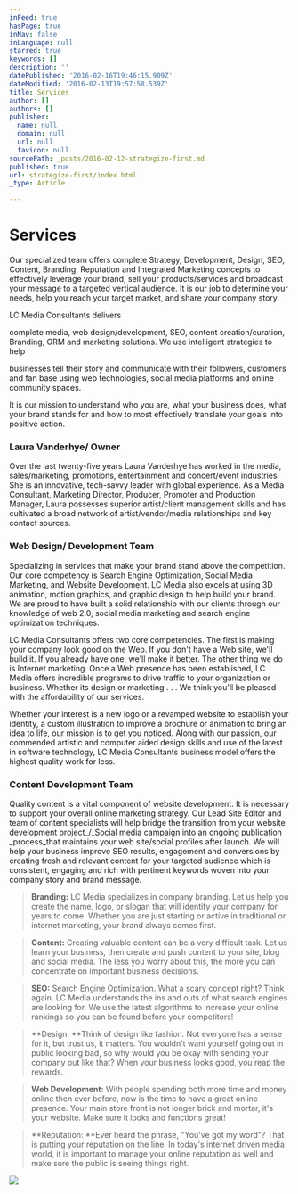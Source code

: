 ```yaml
---
inFeed: true
hasPage: true
inNav: false
inLanguage: null
starred: true
keywords: []
description: ''
datePublished: '2016-02-16T19:46:15.909Z'
dateModified: '2016-02-13T19:57:58.539Z'
title: Services
author: []
authors: []
publisher:
  name: null
  domain: null
  url: null
  favicon: null
sourcePath: _posts/2016-02-12-strategize-first.md
published: true
url: strategize-first/index.html
_type: Article

---
```

# Services

Our specialized team offers complete Strategy, Development, Design, SEO, Content, Branding, Reputation and Integrated Marketing concepts to effectively leverage your brand, sell your products/services and broadcast your message to a targeted vertical audience. It is our job to determine your needs, help you reach your target market, and share your company story.

LC Media Consultants delivers

complete media, web design/development, SEO, content creation/curation, Branding, ORM and marketing solutions. We use intelligent strategies to help

businesses tell their story and communicate with their followers, customers and fan base using web technologies, social media platforms and online community spaces.

It is our mission to understand who you are, what your business does, what your brand stands for and how to most effectively translate your goals into positive action.

### Laura Vanderhye/ Owner

Over the last twenty-five years Laura Vanderhye has worked in the media, sales/marketing, promotions, entertainment and concert/event industries. She is an innovative, tech-savvy leader with global experience. As a Media Consultant, Marketing Director, Producer, Promoter and Production Manager, Laura possesses superior artist/client management skills and has cultivated a broad network of artist/vendor/media relationships and key contact sources.

### Web Design/ Development Team

Specializing in services that make your brand stand above the competition. Our core competency is Search Engine Optimization, Social Media Marketing, and Website Development. LC Media also excels at using 3D animation, motion graphics, and graphic design to help build your brand. We are proud to have built a solid relationship with our clients through our knowledge of web 2.0, social media marketing and search engine optimization techniques.

LC Media Consultants offers two core competencies. The first is making your company look good on the Web. If you don't have a Web site, we'll build it. If you already have one, we'll make it better. The other thing we do is Internet marketing. Once a Web presence has been established, LC Media offers incredible programs to drive traffic to your organization or business. Whether its design or marketing . . . We think you'll be pleased with the affordability of our services.

Whether your interest is a new logo or a revamped website to establish your identity, a custom illustration to improve a brochure or animation to bring an idea to life, our mission is to get you noticed. Along with our passion, our commended artistic and computer aided design skills and use of the latest in software technology, LC Media Consultants business model offers the highest quality work for less.

### Content Development Team

Quality content is a vital component of website development. It is necessary to support your overall online marketing strategy. Our Lead Site Editor and team of content specialists will help bridge the transition from your website development project_/_Social media campaign into an ongoing publication _process_that maintains your web site/social profiles after launch.  We will help your business improve SEO results, engagement and conversions by creating fresh and relevant content for your targeted audience which is consistent, engaging and rich with pertinent keywords woven into your company story and brand message.

> **Branding:** LC Media specializes in company branding. Let us help  you create the name, logo, or slogan that will identify your company for years to come. Whether you are just starting or active in traditional or internet marketing, your brand always comes first.

> **Content:** Creating valuable content can be a very difficult task. Let us learn your business, then create and push content to your site, blog and social media. The less you worry about this, the more you can concentrate on important business decisions.

> **SEO:** Search Engine Optimization. What a scary concept right? Think again. LC Media understands the ins and outs of what search engines are looking for. We use the latest algorithms to increase your online rankings so you can be found before your competitors!

> **Design: **Think of design like fashion. Not everyone has a sense for it, but trust us, it matters. You wouldn't want yourself going out in public looking bad, so why would you be okay with sending  your company out like that? When your business looks good,  you reap the rewards. 

> **Web Development:** With people spending both more time and money online then ever before, now is the time to have a great online presence. Your main store front is not longer brick and mortar, it's your website. Make sure it looks and functions great!

> **Reputation: **Ever heard the phrase, "You've got my word"? That is putting your reputation on the line. In today's internet driven media world, it is important to manage your online reputation as well and make sure the public is seeing things right.

![](https://the-grid-user-content.s3-us-west-2.amazonaws.com/9e27cedb-e548-4ef4-970d-a327e1b8e87f.jpg)